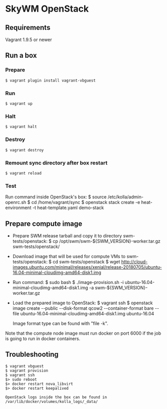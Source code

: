 SkyWM OpenStack
===============

Requirements
------------

Vagrant 1.9.5 or newer


Run a box
---------

### Prepare
    $ vagrant plugin install vagrant-vbguest

### Run
    $ vagrant up

### Halt
    $ vagrant halt

### Destroy
    $ vagrant destroy

### Remount sync directory after box restart
    $ vagrant reload

### Test
Run command inside OpenStack's box:
    $ source /etc/kolla/admin-openrc.sh
    $ cd /home/vagrant/sync
    $ openstack stack create -e heat-environment -t heat-template.yaml demo-stack

Prepare compute image
---------------------

* Prepare SWM release tarball and copy it to directory swm-tests/openstack:
    $ cp /opt/swm/swm-${SWM_VERSION}-worker.tar.gz swm-tests/openstack/

* Download image that will be used for compute VMs to swm-tests/openstack:
    $ cd swm-tests/openstack
    $ wget http://cloud-images.ubuntu.com/minimal/releases/xenial/release-20180705/ubuntu-16.04-minimal-cloudimg-amd64-disk1.img

* Run command:
    $ sudo bash
    $ ./image-provision.sh -i ubuntu-16.04-minimal-cloudimg-amd64-disk1.img -a swm-${SWM_VERSION}-worker.tar.gz

* Load the prepared image to OpenStack:
    $ vagrant ssh
    $ openstack image create --public --disk-format qcow2 --container-format bare --file ubuntu-16.04-minimal-cloudimg-amd64-disk1.img ubuntu-16.04

    Image format type can be found with "file -k".


Note that the compute node image must run docker on port 6000
     if the job is going to run in docker containers.


Troubleshooting
---------------
    $ vagrant vbguest
    $ vagrant provision
    $ vagrant ssh
    $> sudo reboot
    $> docker restart nova_libvirt
    $> docker restart keepalived

    OpenStack logs inside the box can be found in /var/lib/docker/volumes/kolla_logs/_data/
